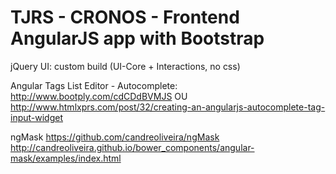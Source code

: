 # TJRS - CRONOS - Frontend AngularJS app with Bootstrap

jQuery UI: custom build (UI-Core + Interactions, no css)

Angular Tags List Editor - Autocomplete:
http://www.bootply.com/cdCDdBVMJS
OU
http://www.htmlxprs.com/post/32/creating-an-angularjs-autocomplete-tag-input-widget

ngMask
https://github.com/candreoliveira/ngMask
http://candreoliveira.github.io/bower_components/angular-mask/examples/index.html